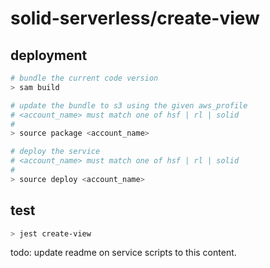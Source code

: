# solid-serverless/create-view

## deployment

```bash
# bundle the current code version
> sam build

# update the bundle to s3 using the given aws_profile
# <account_name> must match one of hsf | rl | solid
#
> source package <account_name>

# deploy the service
# <account_name> must match one of hsf | rl | solid
#
> source deploy <account_name>

```

## test

```bash
> jest create-view
```

todo: update readme on service scripts to this content.